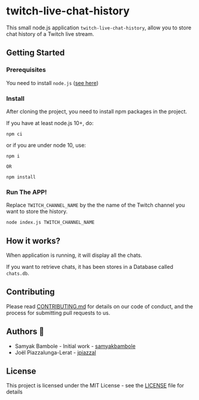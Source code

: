 # twitch-live-chat-history

This small node.js application `twitch-live-chat-history`, allow you to store chat history of a Twitch live stream.

## Getting Started

### Prerequisites

You need to install `node.js` ([see here](https://nodejs.org/en/))

### Install

After cloning the project, you need to install npm packages in the project.

If you have at least node.js 10+, do:
```
npm ci
```
or if you are under node 10, use:
```
npm i

OR 

npm install
```

### Run The APP!

Replace `TWITCH_CHANNEL_NAME` by the the name of the Twitch channel you want to store the history.

```
node index.js TWITCH_CHANNEL_NAME
```

## How it works?

When application is running, it will display all the chats.

If you want to retrieve chats, it has been stores in a Database called `chats.db`.

## Contributing

Please read [CONTRIBUTING.md](CONTRIBUTING.md) for details on our code of conduct, and the process for submitting pull requests to us.

## Authors 🌈

- Samyak Bambole - Initial work - [samyakbambole](https://github.com/samyakbambole)
- Joël Piazzalunga-Lerat - [jpiazzal](https://github.com/jpiazzal)

## License

This project is licensed under the MIT License - see the [LICENSE](LICENSE) file for details
